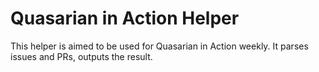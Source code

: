 # Quasarian in Action Helper

This helper is aimed to be used for Quasarian in Action weekly. It parses issues and PRs, outputs the result.
